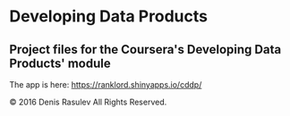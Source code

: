 # Developing Data Products
## Project files for the Coursera's Developing Data Products' module

The app is here: https://ranklord.shinyapps.io/cddp/

© 2016 Denis Rasulev
All Rights Reserved.
